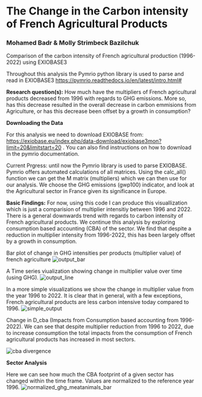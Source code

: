 # The Change in the Carbon intensity of French Agricultural Products
### Mohamed Badr & Molly Strimbeck Bazilchuk 

Comparison of the carbon intensity of French agricultural production (1996-2022) using EXIOBASE3

Throughout this analysis the Pymrio python library is used to parse and read in EXIOBASE3
https://pymrio.readthedocs.io/en/latest/intro.html#

**Research question(s):** How much have the multipliers of French agricultural products decreased from 1996 with regards to GHG emissions. More so, has this decrease resulted in the overall decrease in carbon emmisions from Agriculture, or has this decrease been offset by a growth in consumption?


**Downloading the Data**

For this analysis we need to download EXIOBASE from: https://exiobase.eu/index.php/data-download/exiobase3mon?limit=20&limitstart=20 . You can also find instructions on how to download in the pymrio documentation. 

Current Prgress: until now the Pymrio library is used to parse EXIOBASE. Pymrio offers automated calculations of all matrices. Using the calc_all() function we can get the M matrix (multipliers) which we can then use for our analysis. We choose the GHG emissions (gwp100) indicator, and look at the Agricultural sector in France given its significance in Europe. 

**Basic Findings:**
For now, using this code I can produce this visuallization which is just a comparision of multiplier intensitiy between 1996 and 2022. There is a general downwards trend with regards to carbon intensity of French agricultural products. We continue this analysis by exploring consumption based accounting (CBA) of the sector. We find that despite a reduction in multiplier intensity from 1996-2022, this has been largely offset by a growth in consumption. 

Bar plot of change in GHG intensities per products (multiplier value) of french agriculture
![output_bar](https://user-images.githubusercontent.com/62759252/162440876-c58a0410-51ed-4258-8463-141cccc38022.png)


A Time series viualization showing change in multiplier value over time (using GHG). 
![output_line](https://user-images.githubusercontent.com/62759252/162440949-4016508a-f514-4323-b849-be33814ffb9e.png)

In a more simple visualizations we show the change in multiplier value from the year 1996 to 2022. It is clear that in general, with a few exceptions, French agricultural products are less carbon intensive today compared to 1996.
![simple_output](https://user-images.githubusercontent.com/62759252/162443693-eac8b0ed-c566-4bbd-b130-9ccb5a794eeb.png)


Change in D_cba (Impacts from Consumption based accounting from 1996-2022). We can see that despite multiplier reduction from 1996 to 2022, due to increase consumption the total impacts from the consumption of French agricultural products has increased in most sectors. 

![cba divergence](https://user-images.githubusercontent.com/62759252/161279446-c1cef288-8938-4ac4-a723-cba780c5be6e.png)


**Sector Analysis**

Here we can see how much the CBA footprint of a given sector has changed within the time frame. Values are normalized to the reference year 1996. 
![normalized_ghg_meatanimals_bar](https://user-images.githubusercontent.com/62759252/161969609-90b60d0b-5b15-435f-8619-d52fa4dcaa6b.png)





